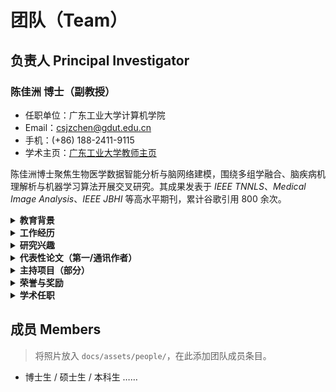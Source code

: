 # 团队（Team）

## 负责人 Principal Investigator

### 陈佳洲 博士（副教授）
- 任职单位：广东工业大学计算机学院
- Email：<a href="mailto:csjzchen@gdut.edu.cn">csjzchen@gdut.edu.cn</a>
- 手机：(+86) 188-2411-9115
- 学术主页：<a href="https://cs.gdut.edu.cn/info/2241/4707.htm" target="_blank">广东工业大学教师主页</a>

陈佳洲博士聚焦生物医学数据智能分析与脑网络建模，围绕多组学融合、脑疾病机理解析与机器学习算法开展交叉研究。其成果发表于 *IEEE TNNLS*、*Medical Image Analysis*、*IEEE JBHI* 等高水平期刊，累计谷歌引用 800 余次。

<details>
<summary><strong>教育背景</strong></summary>

- 2016.09–2020.12：华南理工大学，计算机科学与技术专业博士，导师韩国强
- 2013.09–2016.06：广东工业大学，软件工程专业硕士，导师曾碧
- 2009.09–2013.06：嘉应学院，计算机科学与技术专业学士

</details>

<details>
<summary><strong>工作经历</strong></summary>

- 2024.06–至今：广东工业大学计算机学院，副教授
- 2021.01–2024.05：华南理工大学计算机科学与工程学院，博士后（导师蔡宏民）
- 2019.09–2020.09：北卡罗来纳大学教堂山分校（UNC），访问学者（导师Guorong Wu）

</details>

<details>
<summary><strong>研究兴趣</strong></summary>

- 生物医学数据智能分析与多模态融合
- 复杂生物网络建模与脑疾病传播机制
- 生物信息学、脑科学、机器学习交叉方法

</details>

<details>
<summary><strong>代表性论文（第一/通讯作者）</strong></summary>

1. F. Qi, J. Guo, J. Li, 等, Jiazhou Chen*. <em>Methods</em>, 2024.
2. X. Sheng, H. Cai, S. He, Y.-M. Cheung, Jiazhou Chen*. <em>IEEE TNNLS</em>, 2024.
3. H. Cai, R. Deng, D. Yang, 等, Jiazhou Chen*. <em>IEEE JBHI</em>, 2024.
4. H. Cai, X. Sheng, G. Wu, B. Hu, Y.-M. Cheung, Jiazhou Chen*. <em>IEEE TNNLS</em>, 2023.
5. H. Liu, H. Cai, D. Yang, W. Zhu, G. Wu, Jiazhou Chen*. <em>Medical Image Analysis</em>, 2023.
6. Jiazhou Chen, H. Cai, D. Yang, M. Styner, G. Wu*. <em>Medical Image Analysis</em>, 2022.

</details>

<details>
<summary><strong>主持项目（部分）</strong></summary>

- 国家自然科学基金面上项目：基于图计算的空间多组学数据生成和整合研究（2026–2029）
- 国家重点研发计划课题：基于生成式算法的亚细胞精度多组学数字孪生细胞技术（2024–2027）
- 国家自然科学基金青年项目：基于脑网络谐波的阿尔茨海默症早期诊断分析（2022–2024）

</details>

<details>
<summary><strong>荣誉与奖励</strong></summary>

- 广东省科技进步一等奖（2025）
- ACM SIGBIO China 分会新星奖（2023）
- 广东省计算机学会优秀论文二等奖（2023）
- ACM SIGBIO China 分会优博奖（2021）

</details>

<details>
<summary><strong>学术任职</strong></summary>

- 中国人工智能学会生物信息学与人工生命专委会执行委员
- 中国计算机学会生物信息学专委会执行委员
- Frontiers in Genetics 审稿编辑、BIBM 2022–2025 程序委员会委员

</details>

## 成员 Members
> 将照片放入 `docs/assets/people/`，在此添加团队成员条目。

- 博士生 / 硕士生 / 本科生 ……
